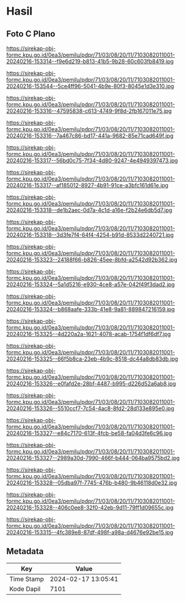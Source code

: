 # Hasil

## Foto C Plano

https://sirekap-obj-formc.kpu.go.id/0ea3/pemilu/pdpr/71/03/08/20/11/7103082011001-20240216-153314--f9e6d219-b813-41b5-9b28-60c603fb8419.jpg

https://sirekap-obj-formc.kpu.go.id/0ea3/pemilu/pdpr/71/03/08/20/11/7103082011001-20240216-153544--5ce4ff96-5041-4b9e-80f3-8045e1d3e310.jpg

https://sirekap-obj-formc.kpu.go.id/0ea3/pemilu/pdpr/71/03/08/20/11/7103082011001-20240216-153316--47595838-c613-4749-9f8d-2fb167011e75.jpg

https://sirekap-obj-formc.kpu.go.id/0ea3/pemilu/pdpr/71/03/08/20/11/7103082011001-20240216-153316--7a467c86-bd17-441a-9682-85e71cad649f.jpg

https://sirekap-obj-formc.kpu.go.id/0ea3/pemilu/pdpr/71/03/08/20/11/7103082011001-20240216-153317--56bd0c75-7f34-4d80-9247-4e4949397473.jpg

https://sirekap-obj-formc.kpu.go.id/0ea3/pemilu/pdpr/71/03/08/20/11/7103082011001-20240216-153317--af185012-8927-4b91-91ce-a3bfc161d61e.jpg

https://sirekap-obj-formc.kpu.go.id/0ea3/pemilu/pdpr/71/03/08/20/11/7103082011001-20240216-153318--de1b2aec-0d7a-4c1d-a16e-f2b24e6db5d7.jpg

https://sirekap-obj-formc.kpu.go.id/0ea3/pemilu/pdpr/71/03/08/20/11/7103082011001-20240216-153318--3d3fe7f4-64f4-4254-b91d-8533d2240721.jpg

https://sirekap-obj-formc.kpu.go.id/0ea3/pemilu/pdpr/71/03/08/20/11/7103082011001-20240216-153323--24188f66-b826-45ee-8bfd-a2542d92b362.jpg

https://sirekap-obj-formc.kpu.go.id/0ea3/pemilu/pdpr/71/03/08/20/11/7103082011001-20240216-153324--5a1d5216-e930-4ce8-a57e-042f49f3dad2.jpg

https://sirekap-obj-formc.kpu.go.id/0ea3/pemilu/pdpr/71/03/08/20/11/7103082011001-20240216-153324--b868aafe-333b-41e8-9a81-889847216159.jpg

https://sirekap-obj-formc.kpu.go.id/0ea3/pemilu/pdpr/71/03/08/20/11/7103082011001-20240216-153325--4d220a2a-1621-4078-acab-1754f1df6df7.jpg

https://sirekap-obj-formc.kpu.go.id/0ea3/pemilu/pdpr/71/03/08/20/11/7103082011001-20240216-153325--66f5b8ca-23eb-4b9c-8518-dc44a8db83db.jpg

https://sirekap-obj-formc.kpu.go.id/0ea3/pemilu/pdpr/71/03/08/20/11/7103082011001-20240216-153326--e0fafd2e-28bf-4487-b995-d226d52a6ab8.jpg

https://sirekap-obj-formc.kpu.go.id/0ea3/pemilu/pdpr/71/03/08/20/11/7103082011001-20240216-153326--5510ccf7-7c54-4ac8-8fd2-28d133e895e0.jpg

https://sirekap-obj-formc.kpu.go.id/0ea3/pemilu/pdpr/71/03/08/20/11/7103082011001-20240216-153327--e84c7170-613f-4fcb-be58-fa04d3fe6c96.jpg

https://sirekap-obj-formc.kpu.go.id/0ea3/pemilu/pdpr/71/03/08/20/11/7103082011001-20240216-153327--2989a30d-7990-466f-b444-064ba9575bd2.jpg

https://sirekap-obj-formc.kpu.go.id/0ea3/pemilu/pdpr/71/03/08/20/11/7103082011001-20240216-153328--05dba97f-7745-476b-b480-9b46118d0e32.jpg

https://sirekap-obj-formc.kpu.go.id/0ea3/pemilu/pdpr/71/03/08/20/11/7103082011001-20240216-153328--406c0ee8-32f0-42eb-9d11-79ff1d09655c.jpg

https://sirekap-obj-formc.kpu.go.id/0ea3/pemilu/pdpr/71/03/08/20/11/7103082011001-20240216-153315--4fc389e8-87df-498f-a98a-d4676e92be15.jpg


## Metadata

| Key        | Value               |
| ---------- | ------------------- |
| Time Stamp | 2024-02-17 13:05:41 |
| Kode Dapil | 7101                |




